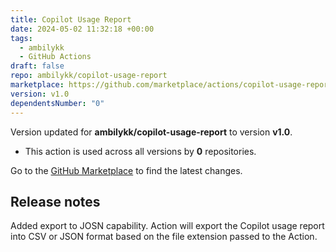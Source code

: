 ```yaml
---
title: Copilot Usage Report
date: 2024-05-02 11:32:18 +00:00
tags:
  - ambilykk
  - GitHub Actions
draft: false
repo: ambilykk/copilot-usage-report
marketplace: https://github.com/marketplace/actions/copilot-usage-report
version: v1.0
dependentsNumber: "0"
---
```



Version updated for **ambilykk/copilot-usage-report** to version **v1.0**.
- This action is used across all versions by **0** repositories.

Go to the [GitHub Marketplace](https://github.com/marketplace/actions/copilot-usage-report) to find the latest changes.

## Release notes

Added export to JOSN capability. Action will export the Copilot usage report into CSV or JSON format based on the file extension passed to the Action. 
